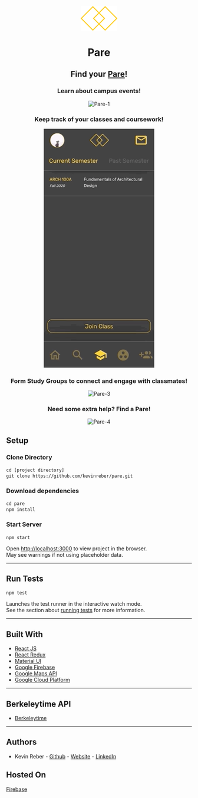 <div align='center'>
<img style="width:100px;" src="./src/images/logo/pare-logo.png" alt="Pare"/>
</div>
<h1 align="center">Pare</h1>
<h2 align="center">Find your <a href="https://pare-afb7e.web.app/">Pare</a>!</h2>

<div align='center'>
<h3 align="center">Learn about campus events!</h3>
<img style="width:300px;" src="./gifs/pare-1.gif" alt="Pare-1"/>

<h3 align="center">Keep track of your classes and coursework!</h3>
<img style="width:300px;" src="./gifs/pare-2.gif" alt="Pare-2"/>

<h3 align="center">Form Study Groups to connect and engage with classmates!</h3>
<img style="width:300px;" src="./gifs/pare-3.gif" alt="Pare-3"/>

<h3 align="center">Need some extra help? Find a Pare!</h3>
<img style="width:300px;" src="./gifs/pare-4.gif" alt="Pare-4"/>
</div>

## Setup

### Clone Directory

```
cd [project directory]
git clone https://github.com/kevinreber/pare.git
```

### Download dependencies

```
cd pare
npm install
```

### Start Server

```
npm start
```

Open [http://localhost:3000](http://localhost:3000) to view project in the browser.<br/>
May see warnings if not using placeholder data.

---

## Run Tests

```
npm test
```

Launches the test runner in the interactive watch mode.<br />
See the section about [running tests](https://facebook.github.io/create-react-app/docs/running-tests) for more information.

---

## Built With

- [React JS](https://github.com/facebook/create-react-app)
- [React Redux](https://react-redux.js.org/)
- [Material UI](https://material-ui.com/)
- [Google Firebase](https://firebase.google.com/)
- [Google Maps API](https://developers.google.com/maps/documentation)
- [Google Cloud Platform](https://cloud.google.com/)

---

## Berkeleytime API

- [Berkeleytime](https://www.berkeleytime.com/apidocs)

---

## Authors

- Kevin Reber - [Github](https://github.com/kevinreber) - [Website](https://www.kevinreber.dev/) - [LinkedIn](https://www.linkedin.com/in/kevin-reber/)

## Hosted On

[Firebase](https://firebase.google.com/)
